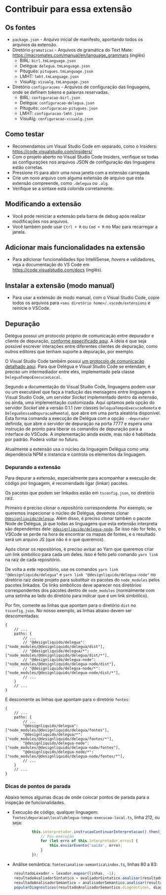 # Contribuir para essa extensão

## Os fontes

* `package.json` - Arquivo inicial de manifesto, apontando todos os arquivos da extensão.
* Diretório `gramaticas` - Arquivos de gramática do Text Mate: https://macromates.com/manual/en/language_grammars (inglês)
    * BIRL: `birl.tmLanguage.json`
    * Delégua: `delegua.tmLanguage.json`
    * Pituguês: `pitugues.tmLanguage.json`
    * LMHT: `lmht.tmLanguage.json`
    * VisuAlg: `visualg.tmLanguage.json`
* Diretório `configuracoes` - Arquivos de configuração das linguagens, onde se definem _tokens_ e palavras reservadas.
    * BIRL: `configuracao-birl.json`
    * Delégua: `configuracao-delegua.json`
    * Pituguês: `configuracao-pitugues.json`
    * LMHT: `configuracao-lmht.json`
    * VisuAlg: `configuracao-visualg.json`

## Como testar

* Recomendamos um Visual Studio Code em separado, como o Insiders: https://code.visualstudio.com/insiders/
* Com o projeto aberto no Visual Studio Code Insiders, verifique se todas as configurações nos arquivos JSON de configuração das linguagens estão corretas.
* Pressione `F5` para abrir uma nova janela com a extensão carregada.
* Crie um novo arquivo com alguma extensão de arquivo que esta extensão compreende, como `.delegua` ou `.alg`.
* Verifique se a sintaxe está colorida corretamente.

## Modificando a extensão

* Você pode reiniciar a extensão pela barra de debug após realizar modificações nos arquivos.
* Você também pode usar `Ctrl + R` ou `Cmd + R` no Mac para recarregar a janela.

## Adicionar mais funcionalidades na extensão

* Para adicionar funcionalidades tipo IntelliSense, _hovers_ e validadores, veja a documentação do VS Code em https://code.visualstudio.com/docs (inglês).

## Instalar a extensão (modo manual)

* Para usar a extensão de modo manual, com o Visual Studio Code, copie todos os arquivos para `<seu diretório home>/.vscode/extensions` e reinicie o VSCode.

## Depuração

Delégua possui um protocolo próprio de comunicação entre depurador e cliente de depuração, [conforme especificado aqui](https://github.com/DesignLiquido/delegua/wiki/Suporte-%C3%A0-depura%C3%A7%C3%A3o). A ideia é que seja possível escrever interações entre diferentes clientes de depuração, como outros editores que tenham suporte a depuração, por exemplo. 

O Visual Studio Code também possui [um protocolo de comunicação detalhado aqui](https://microsoft.github.io/debug-adapter-protocol/overview). Para que Delégua e Visual Studio Code se entendam, é preciso um intermediador entre eles, implementado pela classe `DeleguaTempoExecucaoLocal`. 

Segundo a documentação do Visual Studio Code, linguagens podem usar ou um executável que faça a tradução das mensagens entre linguagem e Visual Studio Code, um servidor _Socket_ implementado dentro da extensão, ou ainda, uma implementação customizada. Aqui optamos pela opção do servidor _Socket_ até a versão 0.1.1 (ver classes `DeleguaTempoExecucaoRemota` e `DeleguaSessaoDepuracaoRemota`), que abre em uma porta aleatória disponível. Esta forma comanda a execução de Delégua com a opção `--depurador` definida, que abre o servidor de depuração na porta 7777 e espera uma instrução de pronto para liberar os comandos de depuração para a interface do VSCode. A implementação ainda existe, mas não é habilitada por padrão. Poderá voltar no futuro.

Atualmente a extensão usa o núcleo da linguagem Delégua como uma dependência NPM e instancia e controla os elementos da linguagem. 

### Depurando a extensão

Para depurar a extensão, especialmente para acompanhar a execução de código por linguagem, é recomendado ligar (linkar) pacotes.

Os pacotes que podem ser linkados estão em `tsconfig.json`, no diretório raiz.

Primeiro é preciso clonar o repositório correspondente. Por exemplo, se queremos inspecionar o núcleo de Delégua, devemos clonar [`@designliquido/delegua`](https://github.com/DesignLiquido/delegua). Além disso, é preciso clonar também o pacote Node de Delégua, já que todas as linguagens que esta extensão interpreta são dependentes dele: [`@designliquido/delegua-node`](https://github.com/DesignLiquido/delegua-node). Se isso não for feito, o VSCode se perde na hora de encontrar os mapas de fontes, e o resultado será um arquivo JS (que não é o que queremos).

Após clonar os repositórios, é preciso avisar ao Yarn que queremos criar um link simbólico para cada um deles. Isso é feito pelo comando `yarn link` na raiz de cada repositório.

De volta a este repositório, use os comandos `yarn link "@designliquido/delegua"` e `yarn link "@designliquido/delegua-node"` no diretório raiz deste projeto para substituir os pacotes do `node_modules` pelos pacotes linkados. Os links simbólicos deve aparecer nos diretórios correspondentes dos pacotes dentro de `node_modules` (normalmente com uma setinha ao lado do diretório para indicar que é um link simbólico).

Por fim, comente as linhas que apontam para o diretório `dist` no `tsconfig.json`. No nosso exemplo, as linhas abaixo devem ser descomentadas:

```jsonc
{
    // ...
    paths: {
        // ...
        // "@designliquido/delegua": ["node_modules/@designliquido/delegua/dist"],
        // "@designliquido/delegua/*": ["node_modules/@designliquido/delegua/dist/*"],
        // "@designliquido/delegua-node": ["node_modules/@designliquido/delegua-node/dist"],
        // "@designliquido/delegua-node/*": ["node_modules/@designliquido/delegua-node/dist/*"],
        // ...
    }
    // ...
}
```

E descomente as linhas que apontam para o diretório `fontes`:

```jsonc
{
    // ...
    paths: {
        // ...
        "@designliquido/delegua": ["node_modules/@designliquido/delegua/fontes"],
        "@designliquido/delegua/*": ["node_modules/@designliquido/delegua/fontes/*"],
        "@designliquido/delegua-node": ["node_modules/@designliquido/delegua-node/fontes"],
        "@designliquido/delegua-node/*": ["node_modules/@designliquido/delegua-node/fontes/*"],
        // ...
    }
    // ...
}
```

### Dicas de pontos de parada

Abaixo temos algumas dicas de onde colocar pontos de parada para a inspeção de funcionalidades.

- Execução de código, qualquer linguagem: `fontes\depuracao\local\delegua-tempo-execucao-local.ts`, linha 212, ou seja:

```ts
            this.interpretador.instrucaoContinuarInterpretacao().then(_ => {
                // Pós-execução
                for (let erro of this.interpretador.erros) {
                    this.enviarEvento('saida', erro);
                }
            });
```

- Análise semântica: `fontes\analise-semantica\index.ts`, linhas 80 a 83:

```ts
    resultadoLexador = lexador.mapear(linhas, -1);
    resultadoAvaliadorSintatico = avaliadorSintatico.analisar(resultadoLexador, -1);
    resultadoAnalisadorSemantico = analisadorSemantico.analisar(resultadoAvaliadorSintatico.declaracoes);
    popularDiagnosticos(resultadoAnalisadorSemantico.diagnosticos, diagnosticos, documento);
```